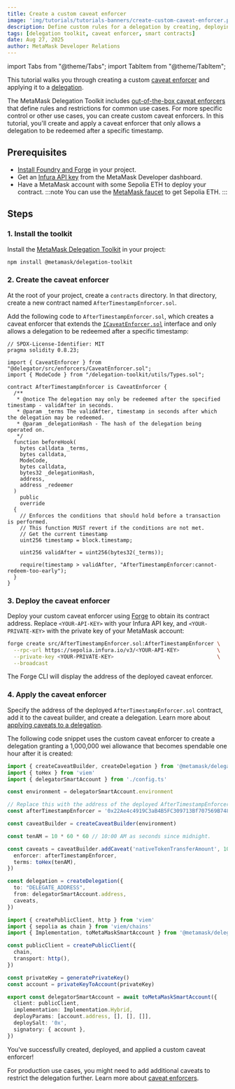 ```yaml
---
title: Create a custom caveat enforcer
image: 'img/tutorials/tutorials-banners/create-custom-caveat-enforcer.png'
description: Define custom rules for a delegation by creating, deploying, and applying a custom caveat enforcer.
tags: [delegation toolkit, caveat enforcer, smart contracts]
date: Aug 27, 2025
author: MetaMask Developer Relations
---
```


import Tabs from "@theme/Tabs";
import TabItem from "@theme/TabItem";

This tutorial walks you through creating a custom [caveat enforcer](/delegation-toolkit/development/concepts/delegation/caveat-enforcers) and applying it to a [delegation](/delegation-toolkit/concepts/delegation/).

The MetaMask Delegation Toolkit includes [out-of-the-box caveat enforcers](/delegation-toolkit/reference/caveats) that define rules and restrictions for common use cases.
For more specific control or other use cases, you can create custom caveat enforcers.
In this tutorial, you'll create and apply a caveat enforcer that only allows a delegation to be redeemed after a specific timestamp.

## Prerequisites

- [Install Foundry and Forge](https://getfoundry.sh/introduction/installation) in your project.
- Get an [Infura API key](/developer-tools/dashboard/get-started/create-api) from the MetaMask Developer dashboard.
- Have a MetaMask account with some Sepolia ETH to deploy your contract.
  :::note
  You can use the [MetaMask faucet](/developer-tools/faucet) to get Sepolia ETH.
  :::

## Steps

### 1. Install the toolkit

Install the [MetaMask Delegation Toolkit](https://www.npmjs.com/package/@metamask/delegation-toolkit) in your project:

```bash npm2yarn
npm install @metamask/delegation-toolkit
```

### 2. Create the caveat enforcer

At the root of your project, create a `contracts` directory.
In that directory, create a new contract named `AfterTimestampEnforcer.sol`.

Add the following code to `AfterTimestampEnforcer.sol`, which creates a caveat enforcer that extends the
[`ICaveatEnforcer.sol`](https://github.com/MetaMask/delegation-framework/blob/main/src/interfaces/ICaveatEnforcer.sol)
interface and only allows a delegation to be redeemed after a specific timestamp:

```solidity title="AfterTimestampEnforcer.sol"
// SPDX-License-Identifier: MIT
pragma solidity 0.8.23;

import { CaveatEnforcer } from "@delegator/src/enforcers/CaveatEnforcer.sol";
import { ModeCode } from "/delegation-toolkit/utils/Types.sol";

contract AfterTimestampEnforcer is CaveatEnforcer {
  /**
   * @notice The delegation may only be redeemed after the specified timestamp - validAfter in seconds.
   * @param _terms The validAfter, timestamp in seconds after which the delegation may be redeemed.
   * @param _delegationHash - The hash of the delegation being operated on.
   */
  function beforeHook(
    bytes calldata _terms,
    bytes calldata,
    ModeCode,
    bytes calldata,
    bytes32 _delegationHash,
    address,
    address _redeemer
  )
    public
    override
  {
    // Enforces the conditions that should hold before a transaction is performed.
    // This function MUST revert if the conditions are not met.
    // Get the current timestamp
    uint256 timestamp = block.timestamp;

    uint256 validAfter = uint256(bytes32(_terms));

    require(timestamp > validAfter, "AfterTimestampEnforcer:cannot-redeem-too-early");
  }
}
```

### 3. Deploy the caveat enforcer

Deploy your custom caveat enforcer using [Forge](https://book.getfoundry.sh/forge/deploying) to obtain its contract address.
Replace `<YOUR-API-KEY>` with your Infura API key, and `<YOUR-PRIVATE-KEY>` with the private key of your MetaMask account:

```bash
forge create src/AfterTimestampEnforcer.sol:AfterTimestampEnforcer \
  --rpc-url https://sepolia.infura.io/v3/<YOUR-API-KEY>            \
  --private-key <YOUR-PRIVATE-KEY>                                 \
  --broadcast
```

The Forge CLI will display the address of the deployed caveat enforcer.

### 4. Apply the caveat enforcer

Specify the address of the deployed `AfterTimestampEnforcer.sol` contract, add it to the caveat builder, and create a delegation.
Learn more about [applying caveats to a delegation](/delegation-toolkit/development/guides/delegation/restrict-delegation).

The following code snippet uses the custom caveat enforcer to create a delegation granting
a 1,000,000 wei allowance that becomes spendable one hour after it is created:

<Tabs>
<TabItem value="delegation.ts">

```typescript
import { createCaveatBuilder, createDelegation } from '@metamask/delegation-toolkit'
import { toHex } from 'viem'
import { delegatorSmartAccount } from './config.ts'

const environment = delegatorSmartAccount.environment

// Replace this with the address of the deployed AfterTimestampEnforcer.sol contract.
const afterTimestampEnforcer = '0x22Ae4c4919C3aB4B5FC309713Bf707569B74876F'

const caveatBuilder = createCaveatBuilder(environment)

const tenAM = 10 * 60 * 60 // 10:00 AM as seconds since midnight.

const caveats = caveatBuilder.addCaveat('nativeTokenTransferAmount', 1000000n).addCaveat({
  enforcer: afterTimestampEnforcer,
  terms: toHex(tenAM),
})

const delegation = createDelegation({
  to: "DELEGATE_ADDRESS",
  from: delegatorSmartAccount.address,
  caveats,
})
```

</TabItem>

<TabItem value="config.ts">

```typescript
import { createPublicClient, http } from 'viem'
import { sepolia as chain } from 'viem/chains'
import { Implementation, toMetaMaskSmartAccount } from '@metamask/delegation-toolkit'

const publicClient = createPublicClient({
  chain,
  transport: http(),
})

const privateKey = generatePrivateKey()
const account = privateKeyToAccount(privateKey)

export const delegatorSmartAccount = await toMetaMaskSmartAccount({
  client: publicClient,
  implementation: Implementation.Hybrid,
  deployParams: [account.address, [], [], []],
  deploySalt: '0x',
  signatory: { account },
})
```

</TabItem>
</Tabs>

You've successfully created, deployed, and applied a custom caveat enforcer!

For production use cases, you might need to add additional caveats to restrict the delegation further.
Learn more about [caveat enforcers](/delegation-toolkit/development/concepts/delegation/caveat-enforcers).
